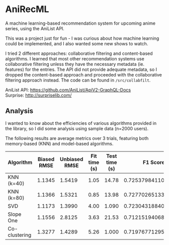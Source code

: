 # AniRecML
A machine learning-based recommendation system for upcoming anime series, using the AniList API.

This was a project just for fun - I was curious about how machine learning could be implemented, and I also wanted some new shows to watch.

I tried 2 different approaches: collaborative filtering and content-based algorithms. I learned that most other recommendation systems use collaborative filtering unless they have the necessary metadata (ie. features) for the entries. The API did not provide adequate metadata, so I dropped the content-based approach and proceeded with the collaborative filtering approach instead. The code can be found in `/src/collabfilt`.

AniList API: https://github.com/AniList/ApiV2-GraphQL-Docs  
Surprise: http://surpriselib.com/

## Analysis
I wanted to know about the efficiencies of various algorithms provided in the library, so I did some analysis using sample data (n=2000 users).

The following results are average metrics over 3 trials, featuring both memory-based (KNN) and model-based algorithms.

| Algorithm	| Biased RMSE	| Unbiased RMSE	| Fit time (s)	| Test time (s)	| F1 Score |
| --- | --- | --- | --- | --- | --- |
| KNN (k=40)	| 1.1345	| 1.5419	| 1.05	| 14.78	| 0.72537984110245405 |
| KNN (k=80)	| 1.1366	| 1.5321	| 0.85	| 13.98	| 0.7277026513308035 |
| SVD	| 1.1173	| 1.3990	| 4.00	| 1.090	| 0.7230431884057591 |
| Slope One	| 1.1556	| 2.8125	| 3.63	| 21.53	| 0.71215194068146635 | 
| Co-clustering	| 1.3277	| 1.4289	| 5.26	| 1.000	| 0.71976771295736115 |
